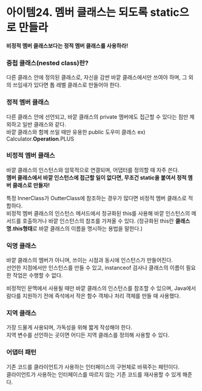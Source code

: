 # 아이템24. 멤버 클래스는 되도록 static으로 만들라

**비정적 멤버 클래스보다는 정적 멤버 클래스를 사용하라!**

### 중첩 클래스(nested class)란?

다른 클래스 안에 정의된 클래스로, 자신을 감싼 바깥 클래스에서만 쓰여야 하며, 그 외의 쓰임새가 있다면 톱 레벨 클래스로 만들어야 한다.

### 정적 멤버 클래스

다른 클래스 안에 선언되고, 바깥 클래스의 private 멤버에도 접근할 수 있다는 점만 제외하고 일반 클래스와 같다.  
바깥 클래스와 함께 쓰일 때만 유용한 public 도우미 클래스 ex) Calculator.**Operation**.PLUS

### 비정적 멤버 클래스

바깥 클래스의 인스턴스와 암묵적으로 연결되며, 어댑터를 정의할 때 자주 쓴다.  
**멤버 클래스에서 바깥 인스턴스에 접근할 일이 없다면, 무조건 static을 붙여서 정적 멤버 클래스로 만들자!**

특정 InnerClass가 OutterClass에 참조하는 경우가 많다면 비정적 멤버 클래스로 적합하다.  
비정적 멤버 클래스의 인스턴스 메서드에서 정규화된 this를 사용해 바깥 인스턴스의 메서드를 호출하거나 바깥 인스턴스의 참조를 가져올 수 있다. (정규화된 this란 **클래스명.this형태**로 바깥 클래스의 이름을 명시하는 용법을 말한다.)

### 익명 클래스

바깥 클래스의 멤버가 아니며, 쓰이는 시점과 동시에 인스턴스가 만들어진다.  
선언한 지점에서만 인스턴스를 만들 수 있고, instanceof 검사나 클래스의 이름이 필요한 작업은 수행할 수 없다.

비정적인 문맥에서 사용될 때만 바깥 클래스의 인스턴스를 참조할 수 있으며, Java에서 람다를 지원하기 전에 즉석에서 작은 함수 객체나 처리 객체를 만들 때 사용했다.

### 지역 클래스

가장 드물게 사용되며, 가독성을 위해 짧게 작성해야 한다.  
지역 변수를 선언하는 곳이면 어디든 지역 클래스를 정의해 사용할 수 있다.

### 어댑터 패턴

기존 코드를 클라이언트가 사용하는 인터페이스의 구현체로 바꿔주는 패턴이다.  
클라이언트가 사용하는 인터페이스를 따르지 않는 기존 코드를 재사용할 수 있게 해준다.
